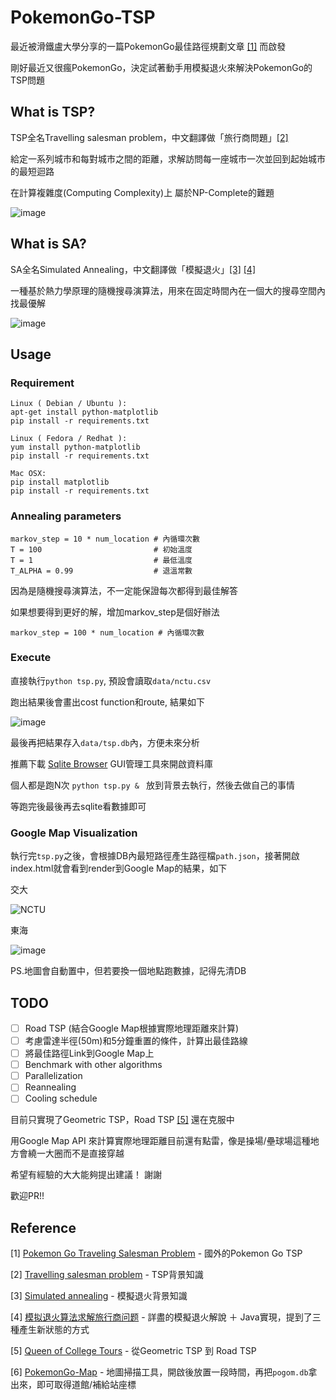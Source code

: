 # PokemonGo-TSP
最近被滑鐵盧大學分享的一篇PokemonGo最佳路徑規劃文章 [[1]](http://www.math.uwaterloo.ca/tsp/poke/index.html) 而啟發

剛好最近又很瘋PokemonGo，決定試著動手用模擬退火來解決PokemonGo的TSP問題

## What is TSP?
TSP全名Travelling salesman problem，中文翻譯做「旅行商問題」[[2]](https://en.wikipedia.org/wiki/Travelling_salesman_problem)

給定一系列城市和每對城市之間的距離，求解訪問每一座城市一次並回到起始城市的最短迴路

在計算複雜度(Computing Complexity)上 屬於NP-Complete的難題

![image](https://upload.wikimedia.org/wikipedia/commons/2/2b/Bruteforce.gif)

## What is SA?
SA全名Simulated Annealing，中文翻譯做「模擬退火」[[3]](https://en.wikipedia.org/wiki/Simulated_annealing) [[4]](http://blog.csdn.net/lalor/article/details/7688329)

一種基於熱力學原理的隨機搜尋演算法，用來在固定時間內在一個大的搜尋空間內找最優解

 ![image](https://upload.wikimedia.org/wikipedia/commons/d/d5/Hill_Climbing_with_Simulated_Annealing.gif)


## Usage
### Requirement

```
Linux ( Debian / Ubuntu ):
apt-get install python-matplotlib
pip install -r requirements.txt

Linux ( Fedora / Redhat ):
yum install python-matplotlib
pip install -r requirements.txt

Mac OSX:
pip install matplotlib
pip install -r requirements.txt
```


### Annealing parameters

```
markov_step = 10 * num_location	# 內循環次數
T = 100					        # 初始溫度
T = 1					        # 最低溫度
T_ALPHA = 0.99			        # 退溫常數
```

因為是隨機搜尋演算法，不一定能保證每次都得到最佳解答

如果想要得到更好的解，增加markov_step是個好辦法

```
markov_step = 100 * num_location # 內循環次數
```

### Execute
直接執行`python tsp.py`, 預設會讀取`data/nctu.csv`

跑出結果後會畫出cost function和route, 結果如下

![image](http://i.imgur.com/GoZRbzt.png")

最後再把結果存入`data/tsp.db`內，方便未來分析

推薦下載 [Sqlite Browser](http://sqlitebrowser.org/) GUI管理工具來開啟資料庫

個人都是跑N次 `python tsp.py & ` 放到背景去執行，然後去做自己的事情

等跑完後最後再去sqlite看數據即可


### Google Map Visualization
執行完`tsp.py`之後，會根據DB內最短路徑產生路徑檔`path.json`，接著開啟index.html就會看到render到Google Map的結果，如下

交大

![NCTU](http://i.imgur.com/alsiSTZ.gif)

東海

![image](http://imgur.com/SbLBsmD.gif)

PS.地圖會自動置中，但若要換一個地點跑數據，記得先清DB

## TODO
- [ ] Road TSP (結合Google Map根據實際地理距離來計算)
- [ ] 考慮雷達半徑(50m)和5分鐘重置的條件，計算出最佳路線
- [ ] 將最佳路徑Link到Google Map上
- [ ] Benchmark with other algorithms
- [ ] Parallelization
- [ ] Reannealing
- [ ] Cooling schedule

目前只實現了Geometric TSP，Road TSP [[5]](http://www.math.uwaterloo.ca/tsp/college/index.html) 還在克服中

用Google Map API 來計算實際地理距離目前還有點雷，像是操場/壘球場這種地方會繞一大圈而不是直接穿越

希望有經驗的大大能夠提出建議！ 謝謝

歡迎PR!!

## Reference
[1] [Pokemon Go Traveling Salesman Problem](http://www.math.uwaterloo.ca/tsp/poke/index.html) - 國外的Pokemon Go TSP

[2] [Travelling salesman problem](https://en.wikipedia.org/wiki/Travelling_salesman_problem) - TSP背景知識

[3] [Simulated annealing](https://en.wikipedia.org/wiki/Simulated_annealing) - 模擬退火背景知識

[4] [模拟退火算法求解旅行商问题](http://blog.csdn.net/lalor/article/details/7688329) - 詳盡的模擬退火解說 ＋ Java實現，提到了三種產生新狀態的方式

[5] [Queen of College Tours](http://www.math.uwaterloo.ca/tsp/college/index.html) - 從Geometric TSP 到 Road TSP

[6] [PokemonGo-Map](https://github.com/PokemonGoMap/PokemonGo-Map) - 地圖掃描工具，開啟後放置一段時間，再把`pogom.db`拿出來，即可取得道館/補給站座標
